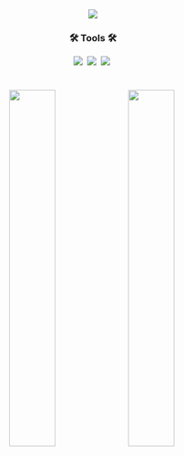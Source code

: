 <!--타이틀 부분-->
<div align="center">
  <img src="https://capsule-render.vercel.app/api?type=waving&color=auto&height=250&section=header&text=Welcome%20to%20my%20github!&fontSize=60" />
</div>


<h3 align="center">🛠 Tools 🛠</h3>
<div align="center">
  <img src="https://img.shields.io/badge/git-F05033.svg?style=for-the-badge&logo=git&logoColor=white" />&nbsp
  <img src="https://img.shields.io/badge/github-181717.svg?style=for-the-badge&logo=github&logoColor=white" />&nbsp
  <img src="https://img.shields.io/badge/Notion-F3F3F3.svg?style=for-the-badge&logo=notion&logoColor=black" />&nbsp
</div>

<br>
<h3 align="center"></h3>
<div align="center">
    <img src="http://mazassumnida.wtf/api/v2/generate_badge?boj=ljyyjl_02" width=40% />&nbsp
    <img src="https://github-readme-stats.vercel.app/api/top-langs/?username=ljyljy020202&layout=compact" width=40% />&nbsp
</div>

